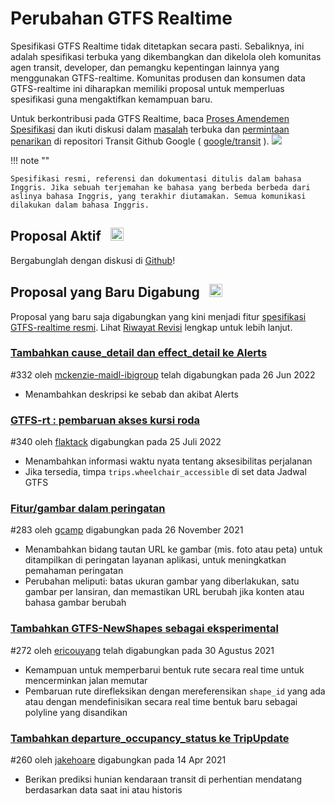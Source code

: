 # Perubahan GTFS Realtime

Spesifikasi GTFS Realtime tidak ditetapkan secara pasti. Sebaliknya, ini adalah spesifikasi terbuka yang dikembangkan dan dikelola oleh komunitas agen transit, developer, dan pemangku kepentingan lainnya yang menggunakan GTFS-realtime. Komunitas produsen dan konsumen data GTFS-realtime ini diharapkan memiliki proposal untuk memperluas spesifikasi guna mengaktifkan kemampuan baru.

Untuk berkontribusi pada GTFS Realtime, baca [Proses Amendemen Spesifikasi](../process) dan ikuti diskusi dalam [masalah](https://github.com/google/transit/issues) terbuka dan [permintaan penarikan](https://github.com/google/transit/pulls) di repositori Transit Github Google ( [google/transit](https://github.com/google/transit) ). ![](../../assets/mark-github.svg)

!!! note ""

    Spesifikasi resmi, referensi dan dokumentasi ditulis dalam bahasa Inggris. Jika sebuah terjemahan ke bahasa yang berbeda berbeda dari aslinya bahasa Inggris, yang terakhir diutamakan. Semua komunikasi dilakukan dalam bahasa Inggris.

<!-- <br><div class="landing-page">
    <a class="button" href="../process">Proses Perubahan Spesifikasi</a><a class="button" href="../guiding-principles">Prinsip Panduan</a><a class="button" href="../revision-history">Riwayat Revisi</a><a class="button" href="../extensions">Ekstensi Waktu Nyata</a>
</div> -->

## Proposal Aktif &ensp;<img src="../../assets/pr-active.svg" style="height:1em;"/>

<!-- Proposal aktif untuk fitur baru diGTFS Realtime .  -->

Bergabunglah dengan diskusi di [Github](https://github.com/google/transit/pulls)!

<!-- <div class="row">
    <div class="active-container">
        <h3 class="title"><a class="no-icon" href="https://github.com/google/transit/pull/332" target="_blank">Menambahkancause_detail daneffect_detail ke Peringatan</a></h3>
        <p class="maintainer">#332 dibuka pada 31 Mei 2022 oleh <a class="no-icon" href="https://github.com/mckenzie-maidl-ibigroup" target="_blank">mckenzie-maidl-ibigroup</a></p>
    </div>
</div>
<div class="row"></div> -->

<!-- <div class="row no-active">
    <div class="no-active-container">
        <h3 class="title">Saat ini tidak ada proposal aktif untukGTFS Realtime .</h3>
        <p class="prompt">Punya proposal? &ensp;➜&ensp; Buka sebuah <a href="https://github.com/google/transit/pulls" target="_blank">tarik permintaan</a>.</p>
    </div>
</div>
<div class="row"></div> -->

## Proposal yang Baru Digabung &ensp;<img src="../../assets/pr-merged.svg" style="height:1em;"/>

Proposal yang baru saja digabungkan yang kini menjadi fitur [spesifikasi GTFS-realtime resmi](../reference). Lihat [Riwayat Revisi](../process#revision-history) lengkap untuk lebih lanjut.

<div class="row"><div class="leftcontainer"><h3 class="title"> <a href="https://github.com/google/transit/pull/332" class="no-icon" target="_blank">Tambahkan cause_detail dan effect_detail ke Alerts</a></h3><p class="maintainer"> #332 oleh <a href="https://github.com/mckenzie-maidl-ibigroup" class="no-icon" target="_blank">mckenzie-maidl-ibigroup</a> telah digabungkan pada 26 Jun 2022</p></div><div class="featurelist"><ul><li> Menambahkan deskripsi ke sebab dan akibat Alerts </li></ul></div></div>

<div class="row"><div class="leftcontainer"><h3 class="title"> <a href="https://github.com/google/transit/pull/340" class="no-icon" target="_blank">GTFS-rt : pembaruan akses kursi roda</a></h3><p class="maintainer"> #340 oleh <a href="https://github.com/flaktack" class="no-icon" target="_blank">flaktack</a> digabungkan pada 25 Juli 2022</p></div><div class="featurelist"><ul><li> Menambahkan informasi waktu nyata tentang aksesibilitas perjalanan</li><li> Jika tersedia, timpa <code>trips.wheelchair_accessible</code> di set data Jadwal GTFS </li></ul></div></div>

<div class="row"><div class="leftcontainer"><h3 class="title"> <a href="https://github.com/google/transit/pull/283" class="no-icon" target="_blank">Fitur/gambar dalam peringatan</a></h3><p class="maintainer"> #283 oleh <a href="https://github.com/gcamp" class="no-icon" target="_blank">gcamp</a> digabungkan pada 26 November 2021</p></div><div class="featurelist"><ul><li> Menambahkan bidang tautan URL ke gambar (mis. foto atau peta) untuk ditampilkan di peringatan layanan aplikasi, untuk meningkatkan pemahaman peringatan</li><li> Perubahan meliputi: batas ukuran gambar yang diberlakukan, satu gambar per lansiran, dan memastikan URL berubah jika konten atau bahasa gambar berubah </li></ul></div></div>

<div class="row"><div class="leftcontainer"><h3 class="title"> <a href="https://github.com/google/transit/pull/272" class="no-icon" target="_blank">Tambahkan GTFS-NewShapes sebagai eksperimental</a></h3><p class="maintainer"> #272 oleh <a href="https://github.com/ericouyang" class="no-icon" target="_blank">ericouyang</a> telah digabungkan pada 30 Agustus 2021</p></div><div class="featurelist"><ul><li> Kemampuan untuk memperbarui bentuk rute secara real time untuk mencerminkan jalan memutar</li><li> Pembaruan rute direfleksikan dengan mereferensikan <code>shape_id</code> yang ada atau dengan mendefinisikan secara real time bentuk baru sebagai polyline yang disandikan </li></ul></div></div>

<div class="row"><div class="leftcontainer"><h3 class="title"> <a href="https://github.com/google/transit/pull/260" class="no-icon" target="_blank">Tambahkan departure_occupancy_status ke TripUpdate</a></h3><p class="maintainer"> #260 oleh <a href="https://github.com/jakehoare" class="no-icon" target="_blank">jakehoare</a> digabungkan pada 14 Apr 2021</p></div><div class="featurelist"><ul><li> Berikan prediksi hunian kendaraan transit di perhentian mendatang berdasarkan data saat ini atau historis</li></ul></div></div>

<div class="row"/>
